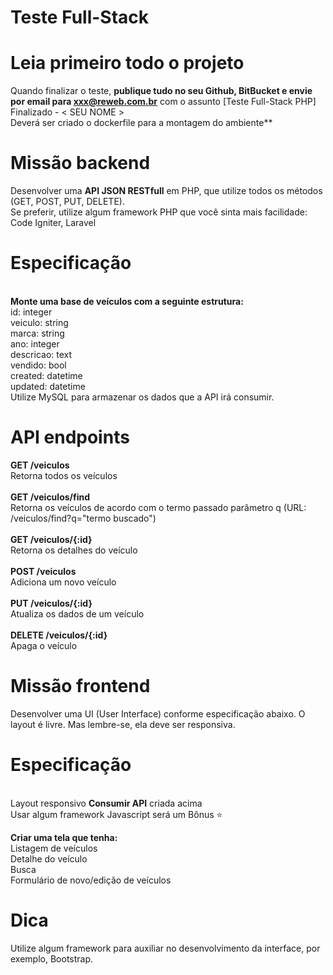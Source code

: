 # Teste Full-Stack
# Leia primeiro todo o projeto
Quando finalizar o teste, **publique tudo no seu Github, BitBucket e envie por email para xxx@reweb.com.br** com o assunto [Teste Full-Stack PHP] Finalizado - < SEU NOME >
<br>Deverá ser criado o dockerfile para a montagem do ambiente**

# Missão backend
Desenvolver uma **API JSON RESTfull** em PHP, que utilize todos os métodos (GET, POST, PUT, DELETE).
<br>Se preferir, utilize algum framework PHP que você sinta mais facilidade: Code Igniter, Laravel

# Especificação
<br>**Monte uma base de veículos com a seguinte estrutura:**
<br>id:		    integer
<br>veiculo:   	string
<br>marca:     	string
<br>ano:       	integer
<br>descricao: 	text
<br>vendido:   	bool
<br>created:   	datetime
<br>updated:   	datetime
<br>Utilize MySQL para armazenar os dados que a API irá consumir.

# API endpoints
**GET /veiculos**
<br>Retorna todos os veículos
<br>
<br>**GET /veiculos/find**
<br>Retorna os veículos de acordo com o termo passado parâmetro q (URL: /veiculos/find?q="termo buscado")
<br>
<br>**GET /veiculos/{:id}**
<br>Retorna os detalhes do veículo
<br>
<br>**POST /veiculos**
<br>Adiciona um novo veículo
<br>
<br>**PUT /veiculos/{:id}**
<br>Atualiza os dados de um veículo
<br>
<br>**DELETE /veiculos/{:id}**
<br>Apaga o veículo
<br>
# Missão frontend
Desenvolver uma UI (User Interface) conforme especificação abaixo. O layout é livre. Mas lembre-se, ela deve ser responsiva.

# Especificação

<br>Layout responsivo
**Consumir API** criada acima
<br>Usar algum framework Javascript será um Bônus ⭐

**Criar uma tela que tenha:**
<br>Listagem de veículos
<br>Detalhe do veículo
<br>Busca
<br>Formulário de novo/edição de veículos


# Dica
Utilize algum framework para auxiliar no desenvolvimento da interface, por exemplo, Bootstrap.
